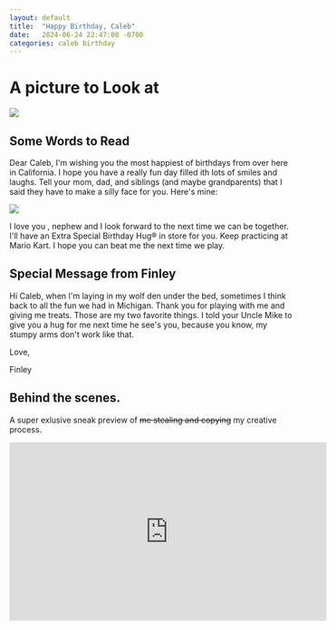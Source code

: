 ```yaml
---
layout: default
title:  "Happy Birthday, Caleb"
date:   2024-06-24 22:47:00 -0700
categories: caleb birthday
---
```


# A picture to Look at



![](https://lh3.googleusercontent.com/pw/AP1GczPU0ftYFx3I4udtIdlOgqdM7gX4otBn9AUPLIQPg0szZweJvTYETcnY5nQd6mSoeW3yJb5PtTJcvQnZRQQccaeKOSW6DvtOj87v0DyY_D94iZADcdVjqeNO_8xYCbQOmb8hjTyCRBkOUUY3S39gENcBlLR851gASxRrTa0D6PIe_G88qOtQmase8mUx8ME0-cA1eyO4pDvqUaHICCtBu-aRio4sM46ROuvKAQ6t-lkVKAlLiioYx6ECkabJDUrJ7Haiw_OldsuGuuM_SGIKUo7je63kaxVKfmW5u4z4KUbpjxH6kgZ8kU_3qpAzDN2hoJHFtIRD5UrwwyisicXTKUVSkFFy0G8wNgV-FwKarelw35NvEaO9SHpSaZMsGj5wz_WY8lIE7L60L-DUQGmlsl1B5mS1Ca2tF-ikkdW2PTu761Tz8VRgkQCIflPqzMxr-AZGor81odNfB4g_NuOtrEJV-coPpaLaw8Mo-RL4BhEToLPPxPODuQv0_4BE3aKS94yqOJQAf8NQPrsBdU79tPNzUTjEdhCURuhrhg3Fx_sdKbvUgJ-x-q7Mv3XNDrth0CgSHHbmkQcM5OqaIYlvNf2_A0mnp9BEYrXl-bOVyQTcxsXAq3YnqetKv5CJw5cKZixjM2JjaUFbdteRzPYey8qFJjX4p3bbUk1OGSeRPKPxR9lovpFZiQdJn2ysr2wdwf2M8gPIUE6VYSyCfHTB982ahYoi9CaXI62M6g_cPoRnyHmmXY8pzwnxHu_IN_7fFGnM3ALxmNJHcZNIkZoH8IrMd2OlJkRfBHL7QCwqBf2boks64IlJgdEWxCJ4QNQwCdk3VJeBQLm5zRZcDX41kJEhNYfxOybgJlUFFGDBmQ2ymYDAHsBDXsEVDGtTFcS1jiRC-fB0jo0f8njq9Cm2C8yV1bsT=w1291-h968-s-no-gm?authuser=0)



## Some Words to Read

Dear Caleb, I'm wishing you the most happiest of birthdays from over here in California.  I hope you have a really fun day filled ith lots of smiles and laughs.  Tell your mom, dad, and siblings (and maybe grandparents) that I said they have to make a silly face for you.  Here's mine:

![](https://lh3.googleusercontent.com/pw/AP1GczOx0ImbhWh5TZY9GcZaQikXic_TtP-dXdo86nFnUGW-SKfB81tC_hNEB1A0ovAtCLzvS_3xGmzAeKzIxIBX8XvUyUokWlfVenqoFGFChFOTSvRL6SbkmhXMDMbC-c-lz_VR0QL0J19vnRZnndQvYF2XKwYgYJt9E7i96ACL9E3RS64lII1rEhWTYpYCMbpg2VONqjjb0rwbIQvlO-9dm3N64bUI4Ct-rB2ie2_hzO-t2iPCMw_Q8klSi3E9hRw_LLIqKqmh6jjFUUsuAf3LRpuBn5glIu864OG2IfYATmVtYBIJd7GqOYHsC0X1h-kPppdvZT5O7K9QnEMXUnawfPVHfK6ndMA1Vsq7c7f-c5i_nwhFgk2HG4iiWQf8RTCCEMEnmxLEJmCPj5iVvG-b-32m0F7BBNn8GYNcGxWXqmiVy6UicaGm5QwDCiwDtV_RGNWCqgm39HYxf5V4V-1fp4Whh7zUs4YMP7ivRw47QhooldUO5aVn45wiiWdNJsuHRsB9j08FHIIPgja1bFQU-DrOnO_GWChYdxB-0OaE02GgBE073f7CC4vpLiLZ-at187lvZeMCqVTmXhu4xEw5Jud50VZsmKNoXo8fbDHUtfTA2kyk6EHFntCnfL8g7g96mgFKtWtZsD6OaK66zDCuKAXSCN9nDzE1DYeSNYo2MXexpLPuHTzpZFD7MZEfRq2v2RVCqXz2pJcxnmU8795u1gCmfnOJLuJv1RIbWzp635Hb1vTYRwKiJkEG-IOVuHWkS4DmKcmsfDK2DqR2NpftHueO-skT-wi0D5RetSo9LLPrNE3Y4WvnUIktR-feyoVie0RWmc1MQOcIlFv4ZEn4gDlcFVDlSKLv1XdMMOcVW_KhBxFnk6hlpUe9C2IWFw59qwRQA8FyTJ1p5zNDgwc4XricBF0=w968-h968-s-no-gm?authuser=0)



I love you , nephew and I look forward to the next time we can be together.  I'll have an Extra Special Birthday Hug® in store for you.  Keep practicing at Mario Kart.  I hope you can beat me the next time we play.

## Special Message from Finley

Hi Caleb, when I'm laying in my wolf den under the bed, sometimes I think back to all the fun we had in Michigan.  Thank you for playing with me and giving me treats.  Those are my two favorite things.  I told your Uncle Mike to give you a hug for me next time he see's you, because you know, my stumpy arms don't work like that.

Love,

Finley



## Behind the scenes.

A super exlusive sneak preview of ~~me stealing and copying~~ my creative process.

<iframe width="560" height="315" src="https://www.youtube.com/embed/HLHAleONrEI?si=QbeF-cTORAkoYRhV" title="YouTube video player" frameborder="0" allow="accelerometer; autoplay; clipboard-write; encrypted-media; gyroscope; picture-in-picture; web-share" referrerpolicy="strict-origin-when-cross-origin" allowfullscreen></iframe>
